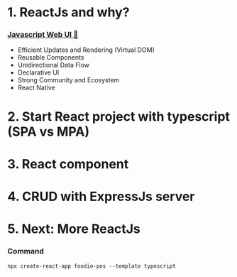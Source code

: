 # 1. ReactJs and why?

### [Javascript Web UI &#128279;](https://pbs.twimg.com/media/CDx_joRXIAAuxZf.png)

- Efficient Updates and Rendering (Virtual DOM)
- Reusable Components
- Unidirectional Data Flow
- Declarative UI
- Strong Community and Ecosystem
- React Native

# 2. Start React project with typescript (SPA vs MPA)

# 3. React component

# 4. CRUD with ExpressJs server

# 5. Next: More ReactJs

### Command

`npx create-react-app foodie-pos --template typescript`
